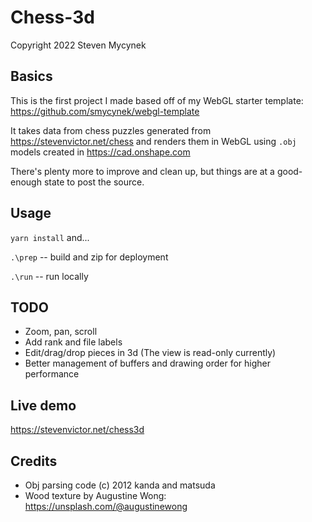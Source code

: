 # Chess-3d
Copyright 2022 Steven Mycynek

## Basics
This is the first project I made based off of my WebGL starter template:
https://github.com/smycynek/webgl-template

It takes data from chess puzzles generated from
https://stevenvictor.net/chess and renders them in WebGL
using `.obj` models created in https://cad.onshape.com

There's plenty more to improve and clean up, but things are at
a good-enough state to post the source.

## Usage
`yarn install` and...

`.\prep` -- build and zip for deployment

`.\run` -- run locally

## TODO
* Zoom, pan, scroll
* Add rank and file labels
* Edit/drag/drop pieces in 3d (The view is read-only currently)
* Better management of buffers and drawing order for higher performance


## Live demo
https://stevenvictor.net/chess3d


## Credits
* Obj parsing code (c) 2012 kanda and matsuda
* Wood texture by Augustine Wong: https://unsplash.com/@augustinewong